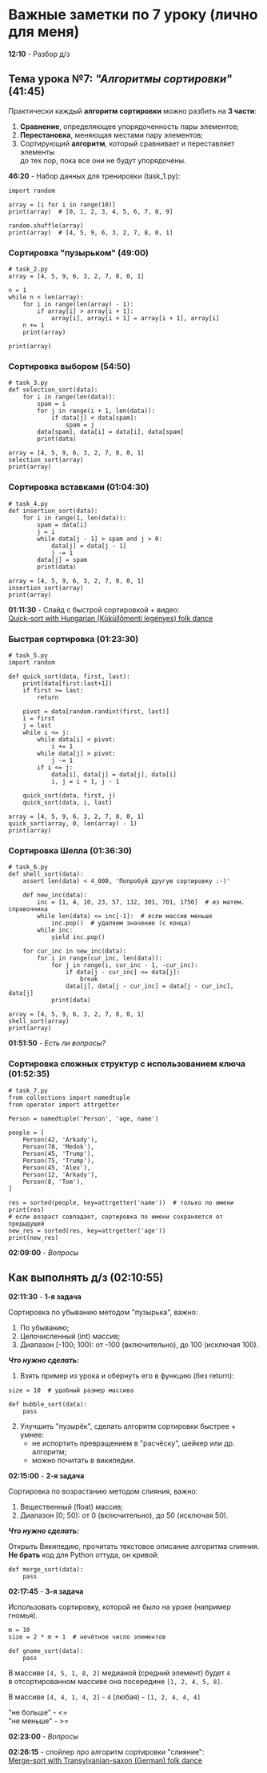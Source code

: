# Важные заметки по 7 уроку (лично для меня)

**12:10** - Разбор д/з


## Тема урока №7: *"Алгоритмы сортировки"* (41:45)

Практически каждый **алгоритм сортировки** можно разбить на **3 части**:
1. **Сравнение**, определяющее упорядоченность пары элементов;  
2. **Перестановка**, меняющая местами пару элементов;  
3. Сортирующий **алгоритм**, который сравнивает и переставляет элементы<br />
   до тех пор, пока все они не будут упорядочены.

**46:20** - Набор данных для тренировки (task_1.py):
``` Python3
import random

array = [i for i in range(10)]
print(array)  # [0, 1, 2, 3, 4, 5, 6, 7, 8, 9]

random.shuffle(array)
print(array)  # [4, 5, 9, 6, 3, 2, 7, 8, 0, 1]
```


### Сортировка "пузырьком" (49:00)

``` Python3
# task_2.py
array = [4, 5, 9, 6, 3, 2, 7, 8, 0, 1]

n = 1
while n < len(array):
    for i in range(len(array) - 1):
        if array[i] > array[i + 1]:
            array[i], array[i + 1] = array[i + 1], array[i]
    n += 1
    print(array)

print(array)
```


### Сортировка выбором (54:50)

``` Python3
# task_3.py
def selection_sort(data):
    for i in range(len(data)):
        spam = i
        for j in range(i + 1, len(data)):
            if data[j] < data[spam]:
                spam = j
        data[spam], data[i] = data[i], data[spam]
        print(data)

array = [4, 5, 9, 6, 3, 2, 7, 8, 0, 1]
selection_sort(array)
print(array)
```


### Сортировка вставками (01:04:30)

``` Python3
# task_4.py
def insertion_sort(data):
    for i in range(1, len(data)):
        spam = data[i]
        j = i
        while data[j - 1] > spam and j > 0:
            data[j] = data[j - 1]
            j -= 1
        data[j] = spam
        print(data)

array = [4, 5, 9, 6, 3, 2, 7, 8, 0, 1]
insertion_sort(array)
print(array)
```

**01:11:30** - Слайд с быстрой сортировкой + видео:<br />
[Quick-sort with Hungarian (Küküllőmenti legényes) folk dance](https://youtu.be/ywWBy6J5gz8)


### Быстрая сортировка (01:23:30)

``` Python3
# task_5.py
import random

def quick_sort(data, first, last):
    print(data[first:last+1])
    if first >= last:
        return

    pivot = data[random.randint(first, last)]
    i = first
    j = last
    while i <= j:
        while data[i] < pivot:
            i += 1
        while data[j] > pivot:
            j -= 1
        if i <= j:
            data[i], data[j] = data[j], data[i]
            i, j = i + 1, j - 1

    quick_sort(data, first, j)
    quick_sort(data, i, last)

array = [4, 5, 9, 6, 3, 2, 7, 8, 0, 1]
quick_sort(array, 0, len(array) - 1)
print(array)
```


### Сортировка Шелла (01:36:30)

``` Python3
# task_6.py
def shell_sort(data):
    assert len(data) < 4_000, 'Попробуй другую сортировку :-)'

    def new_inc(data):
        inc = [1, 4, 10, 23, 57, 132, 301, 701, 1750]  # из матем. справочника
        while len(data) <= inc[-1]:  # если массив меньше
            inc.pop()  # удаляем значение (с конца)
        while inc:
            yield inc.pop()

    for cur_inc in new_inc(data):
        for i in range(cur_inc, len(data)):
            for j in range(i, cur_inc - 1, -cur_inc):
                if data[j - cur_inc] <= data[j]:
                    break
                data[j], data[j - cur_inc] = data[j - cur_inc], data[j]
            print(data)

array = [4, 5, 9, 6, 3, 2, 7, 8, 0, 1]
shell_sort(array)
print(array)
```

**01:51:50** - *Есть ли вопросы?*


### Сортировка сложных структур с использованием ключа (01:52:35)

``` Python3
# task_7.py
from collections import namedtuple
from operator import attrgetter

Person = namedtuple('Person', 'age, name')

people = [
    Person(42, 'Arkady'),
    Person(78, 'Medok'),
    Person(45, 'Trump'),
    Person(75, 'Trump'),
    Person(45, 'Alex'),
    Person(12, 'Arkady'),
    Person(8, 'Tom'),
]

res = sorted(people, key=attrgetter('name'))  # только по имени
print(res)
# если возраст совпадает, сортировка по имени сохраняется от предыдущей
new_res = sorted(res, key=attrgetter('age'))
print(new_res)
```

**02:09:00** - *Вопросы*


## Как выполнять д/з (02:10:55)

**02:11:30** - **1-я задача**

Сортировка по убыванию методом "пузырька", важно:
1. По убыванию;
2. Целочисленный (int) массив;
3. Диапазон [-100; 100): от -100 (включительно), до 100 (исключая 100).

***Что нужно сделать:***

1. Взять пример из урока и обернуть его в функцию (без return):
``` Python3
size = 10  # удобный размер массива

def bubble_sort(data):
    pass
```

2. Улучшить "пузырёк", сделать алгоритм сортировки быстрее + умнее:
    + не испортить превращением в "расчёску", шейкер или др. алгоритм;
    + можно почитать в википедии.

**02:15:00** - **2-я задача**

Сортировка по возрастанию методом слияния, важно:
1. Вещественный (float) массив;
2. Диапазон [0; 50): от 0 (включительно), до 50 (исключая 50).

***Что нужно сделать:***

Открыть Википедию, прочитать текстовое описание алгоритма слияния.<br />
   **Не брать** код для Python оттуда, он кривой:
``` Python3
def merge_sort(data):
    pass
```

**02:17:45** - **3-я задача**

Использовать сортировку, которой не было на уроке (например гномья).
``` Python3
m = 10
size = 2 * m + 1  # нечётное число элементов

def gnome_sort(data):
    pass
```

В массиве `[4, 5, 1, 8, 2]` медианой (средний элемент) будет `4`<br />
в отсортированном массиве она посередине `[1, 2, 4, 5, 8]`.

В массиве `[4, 4, 1, 4, 2]` - `4` (любая) - `[1, 2, 4, 4, 4]`

"не больше" - <=<br />
"не меньше" - >=

**02:23:00** - *Вопросы*

**02:26:15** - спойлер про алгоритм сортировки "слияние":<br />
[Merge-sort with Transylvanian-saxon (German) folk dance](https://youtu.be/XaqR3G_NVoo)